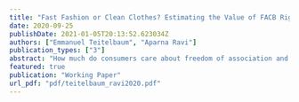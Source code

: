 ```yaml
---
title: "Fast Fashion or Clean Clothes? Estimating the Value of FACB Rights"
date: 2020-09-25
publishDate: 2021-01-05T20:13:52.623034Z
authors: ["Emmanuel Teitelbaum", "Aparna Ravi"]
publication_types: ["3"]
abstract: "How much do consumers care about freedom of association and collective bargaining rights and when does consumer demand for labor rights translate into ﬁrm proﬁts? We test the relative strength of consumer preferences over diﬀerent labor standards with a series of unique conjoint experiments embedded in a survey of more than 2,000 U.S. consumers. We employ a Bayesian approach to estimate consumer willingness to pay for garments produced in factories with good labor standards and to simulate how consumer enthusiasm translates into increased proﬁts for apparel ﬁrms. Our willingness to pay estimates suggest much higher demand for FACB rights, the payment of a living wage, and women’s empowerment than is commonly assumed in academic and policy circles. Our proﬁt simulations, however, demonstrate that the ability of competing ﬁrms to adopt similar marketing strategies can limit the proﬁts ﬂowing from this enthusiasm. Since respect for labor rights cannot be patented, the eﬀectiveness of ethical labeling depends heavily on the ability of ﬁrms to develop unique ways of incorporating respect for FACB rights into their branding strategies."
featured: true
publication: "Working Paper"
url_pdf: "pdf/teitelbaum_ravi2020.pdf"
---
```


